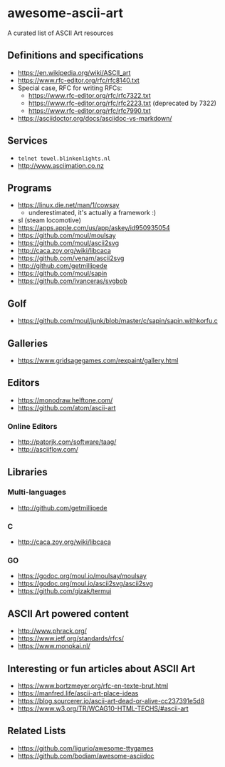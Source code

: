 # awesome-ascii-art

A curated list of ASCII Art resources

## Definitions and specifications

* https://en.wikipedia.org/wiki/ASCII_art
* https://www.rfc-editor.org/rfc/rfc8140.txt
* Special case, RFC for writing RFCs:
  * https://www.rfc-editor.org/rfc/rfc7322.txt
  * https://www.rfc-editor.org/rfc/rfc2223.txt (deprecated by 7322)
  * https://www.rfc-editor.org/rfc/rfc7990.txt
* https://asciidoctor.org/docs/asciidoc-vs-markdown/

## Services

* `telnet towel.blinkenlights.nl`
* http://www.asciimation.co.nz

## Programs

* https://linux.die.net/man/1/cowsay
  * underestimated, it's actually a framework :)
* sl (steam locomotive)
* https://apps.apple.com/us/app/askey/id950935054
* https://github.com/moul/moulsay
* https://github.com/moul/ascii2svg
* http://caca.zoy.org/wiki/libcaca
* https://github.com/venam/ascii2svg
* http://github.com/getmillipede
* https://github.com/moul/sapin
* https://github.com/ivanceras/svgbob

## Golf

* https://github.com/moul/junk/blob/master/c/sapin/sapin.withkorfu.c

## Galleries

* https://www.gridsagegames.com/rexpaint/gallery.html

## Editors

* https://monodraw.helftone.com/
* https://github.com/atom/ascii-art

### Online Editors

* http://patorjk.com/software/taag/
* http://asciiflow.com/

## Libraries

### Multi-languages

* http://github.com/getmillipede

### C

* http://caca.zoy.org/wiki/libcaca

### GO

* https://godoc.org/moul.io/moulsay/moulsay
* https://godoc.org/moul.io/ascii2svg/ascii2svg
* https://github.com/gizak/termui

## ASCII Art powered content

* http://www.phrack.org/
* https://www.ietf.org/standards/rfcs/
* https://www.monokai.nl/

## Interesting or fun articles about ASCII Art

* https://www.bortzmeyer.org/rfc-en-texte-brut.html
* https://manfred.life/ascii-art-place-ideas
* https://blog.sourcerer.io/ascii-art-dead-or-alive-cc237391e5d8
* https://www.w3.org/TR/WCAG10-HTML-TECHS/#ascii-art

## Related Lists

* https://github.com/ligurio/awesome-ttygames
* https://github.com/bodiam/awesome-asciidoc
